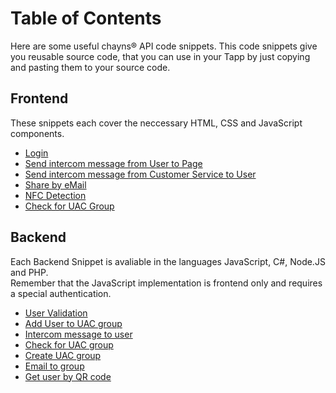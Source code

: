 # Table of Contents
Here are some useful chayns® API code snippets. This code snippets give you reusable source code, that you can use in your Tapp by just copying and pasting them to your source code.

## Frontend
These snippets each cover the neccessary HTML, CSS and JavaScript components. 

* [Login](https://github.com/TobitSoftware/chayns-snippets/tree/master/Frontend/Login.md)
* [Send intercom message from User to Page](https://github.com/TobitSoftware/chayns-snippets/blob/master/Frontend/IntercomMessageToPage.md)
* [Send intercom message from Customer Service to User](https://github.com/TobitSoftware/chayns-snippets/blob/master/Frontend/IntercomMessageToUser.md)
* [Share by eMail](https://github.com/TobitSoftware/chayns-snippets/blob/master/Frontend/ShareByEmail.md)
* [NFC Detection](https://github.com/TobitSoftware/chayns-snippets/blob/master/Frontend/NfcDetection.md)
* [Check for UAC Group](https://github.com/TobitSoftware/chayns-snippets/blob/master/Frontend/CheckForUacGroup.md)

## Backend

Each Backend Snippet is avaliable in the languages JavaScript, C#, Node.JS and PHP.<br>
Remember that the JavaScript implementation is frontend only and requires a special authentication.

* [User Validation](https://github.com/TobitSoftware/chayns-snippets/tree/master/Backend/UserValidation)
* [Add User to UAC group](https://github.com/TobitSoftware/chayns-snippets/tree/master/Backend/AddUserToUacGroup)
* [Intercom message to user](https://github.com/TobitSoftware/chayns-snippets/tree/master/Backend/IntercomToUser)
* [Check for UAC group](https://github.com/TobitSoftware/chayns-snippets/tree/master/Backend/CheckForUACGroup)
* [Create UAC group](https://github.com/TobitSoftware/chayns-snippets/tree/master/Backend/CreateUACGroup)
* [Email to group](https://github.com/TobitSoftware/chayns-snippets/tree/master/Backend/EmailToGroup)
* [Get user by QR code](https://github.com/TobitSoftware/chayns-snippets/tree/master/Backend/GetUSerByQRCode)
